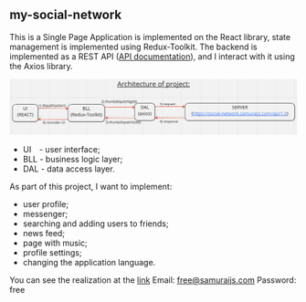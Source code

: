 ## my-social-network

This is a Single Page Application is implemented on the React library, state management is implemented using Redux-Toolkit.
The backend is implemented as a REST API ([API documentation](https://social-network.samuraijs.com/docs)), and I interact with it using the Axios library.

![project architecture](https://github.com/tema-skakun/my-social-network/blob/main/public/architecture_of_project.png)

 - UI - user interface;
 - BLL - business logic layer;
 - DAL - data access layer.

As part of this project, I want to implement:
  - user profile;
  - messenger;
  - searching and adding users to friends;
  - news feed;
  - page with music;
  - profile settings;
  - changing the application language.

You can see the realization at the [link](https://tema-skakun.github.io/my-social-network/)
Email: free@samuraijs.com
Password: free
